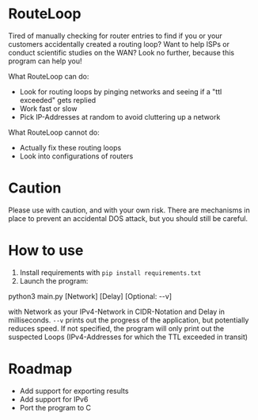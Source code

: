 # RouteLoop
Tired of manually checking for router entries to find if you or your customers accidentally created a routing loop? Want to help ISPs or conduct scientific studies on the WAN?
Look no further, because this program can help you!

What RouteLoop can do:
- Look for routing loops by pinging networks and seeing if a "ttl exceeded" gets replied
- Work fast or slow
- Pick IP-Addresses at random to avoid cluttering up a network

What RouteLoop cannot do:
- Actually fix these routing loops
- Look into configurations of routers

# Caution
Please use with caution, and with your own risk. There are mechanisms in place to prevent an accidental DOS attack, but you should still be careful.

# How to use
1. Install requirements with `pip install requirements.txt`
2. Launch the program:

python3 main.py [Network] [Delay] [Optional: --v]

with Network as your IPv4-Network in CIDR-Notation and Delay in milliseconds. `--v` prints out the progress of the application, but potentially reduces speed. If not specified, the program will only print out
the suspected Loops (IPv4-Addresses for which the TTL exceeded in transit)

# Roadmap
- Add support for exporting results
- Add support for IPv6
- Port the program to C
